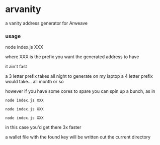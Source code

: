 # arvanity
a vanity address generator for Arweave

### usage
  
node index.js XXX

where XXX is the prefix you want the generated address to have

it ain't fast

a 3 letter prefix takes all night to generate on my laptop 
a 4 letter prefix would take... all month or so

however if you have some cores to spare you can spin up a bunch, as in 

    node index.js XXX 

    node index.js XXX 

    node index.js XXX 

in this case you'd get there 3x faster 

a wallet file with the found key will be written out the current directory
